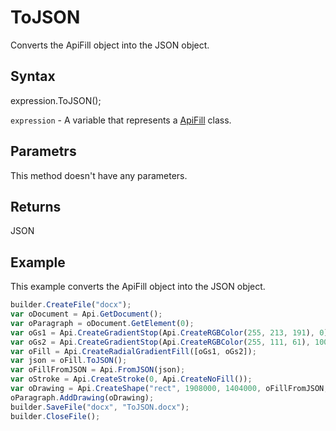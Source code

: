 # ToJSON

Converts the ApiFill object into the JSON object.

## Syntax

expression.ToJSON();

`expression` - A variable that represents a [ApiFill](../ApiFill.md) class.

## Parametrs

This method doesn't have any parameters.

## Returns

JSON

## Example

This example converts the ApiFill object into the JSON object.

```javascript
builder.CreateFile("docx");
var oDocument = Api.GetDocument();
var oParagraph = oDocument.GetElement(0);
var oGs1 = Api.CreateGradientStop(Api.CreateRGBColor(255, 213, 191), 0);
var oGs2 = Api.CreateGradientStop(Api.CreateRGBColor(255, 111, 61), 100000);
var oFill = Api.CreateRadialGradientFill([oGs1, oGs2]);
var json = oFill.ToJSON();
var oFillFromJSON = Api.FromJSON(json);
var oStroke = Api.CreateStroke(0, Api.CreateNoFill());
var oDrawing = Api.CreateShape("rect", 1908000, 1404000, oFillFromJSON, oStroke);
oParagraph.AddDrawing(oDrawing);
builder.SaveFile("docx", "ToJSON.docx");
builder.CloseFile();
```
